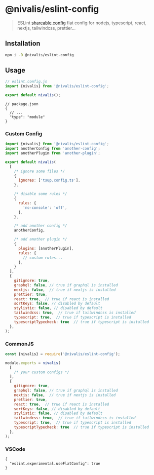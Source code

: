 # @nivalis/eslint-config

> ESLint
> [shareable config](http://eslint.org/docs/developer-guide/shareable-configs.html)
> flat config for nodejs, typescript, react, nextjs, tailwindcss, prettier...

## Installation

```bash
npm i -D @nivalis/eslint-config
```

## Usage

```js
// eslint.config.js
import {nivalis} from '@nivalis/eslint-config';

export default nivalis();
```

```jsonc
// package.json
{
  // ...
  "type": "module"
}
```

### Custom Config

```js
import {nivalis} from '@nivalis/eslint-config';
import anotherConfig from 'another-config';
import anotherPlugin from 'another-plugin';

export default nivalis(
  [
    /* ignore some files */
    {
      ignores: ['tsup.config.ts'],
    },

    /* disable some rules */
    {
      rules: {
        'no-console': 'off',
      },
    },

    /* add another config */
    anotherConfig,

    /* add another plugin */
    {
      plugins: [anotherPlugin],
      rules: {
        // custom rules...
      },
    }
  ],
  {
    gitignore: true,
    graphql: false, // true if graphql is installed
    nextjs: false,  // true if nextjs is installed
    prettier: true,
    react: true,  // true if react is installed
    sortKeys: false, // disabled by default
    stylistic: false, // disabled by default
    tailwindcss: true,  // true if tailwindcss is installed
    typescript: true,  // true if typescript is installed
    typescriptTypecheck: true  // true if typescript is installed
  },
);
```

### CommonJS

```js
const {nivalis} = require('@nivalis/eslint-config');

module.exports = nivalis(
  [
    /* your custom configs */
  ],
  {
    gitignore: true,
    graphql: false, // true if graphql is installed
    nextjs: false,  // true if nextjs is installed
    prettier: true,
    react: true,  // true if react is installed
    sortKeys: false, // disabled by default
    stylistic: false, // disabled by default
    tailwindcss: true,  // true if tailwindcss is installed
    typescript: true,  // true if typescript is installed
    typescriptTypecheck: true  // true if typescript is installed
  },
);
```

### VSCode

```jsonc
{
  "eslint.experimental.useFlatConfig": true
}
```
